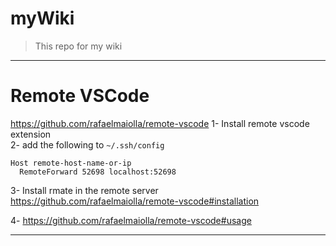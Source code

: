 # myWiki
> This repo for my wiki

***
# Remote VSCode   
https://github.com/rafaelmaiolla/remote-vscode
1- Install remote vscode extension    
2- add the following to `~/.ssh/config`
```
Host remote-host-name-or-ip
  RemoteForward 52698 localhost:52698
```
3- Install rmate in the remote server    
https://github.com/rafaelmaiolla/remote-vscode#installation

4- https://github.com/rafaelmaiolla/remote-vscode#usage
***

